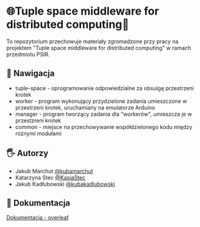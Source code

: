# 🌐Tuple space middleware for distributed computing🔀

To repozytorium przechowuje materiały zgromadzone przy pracy na projektem "Tuple space middleware for distributed computing" w ramach przedmiotu PSIR.

## 🧭 Nawigacja

- tuple-space - oprogramowanie odpowiedzialne za obsulgę przestrzeni krotek
- worker - program wykonujący przydzielone zadania umieszczone w przestrzeni krotek, uruchamiany na emulatorze Arduino
- manager - program tworzący zadania dla "workerów", umieszcza je w przestzreni krotek
- common - miejsce na przechowywanie współdzielonego kodu między różnymi modułami

## 🖐️ Autorzy

- Jakub Marchut [@kubamarchut](https://www.github.com/kubamarchut)
- Katarzyna Stec [@KasiaStec](https://www.github.com/KasiaStec)
- Jakub Kadłubowski [@kubakadlubowski](https://www.github.com/kadlub)

## 📃 Dokumentacja

[Dokumentacja - overleaf](https://www.overleaf.com/4775459652bvxrvkvfkbty#8efc52)
